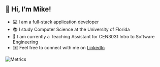 ## 👋 Hi, I’m Mike!

- :computer: I am a full-stack application developer
- :books: I study Computer Science at the University of Florida
- :apple: I am currently a Teaching Assistant for CEN3031 Intro to Software Engineering 
- :envelope: Feel free to connect with me on [LinkedIn](https://www.linkedin.com/in/mikepangas/)

![Metrics](https://metrics.lecoq.io/mpangas?template=classic&base.header=0&base=header%2C%20activity%2C%20community%2C%20repositories%2C%20metadata&base.indepth=false&base.hireable=false&base.skip=false&config.timezone=America%2FNew_York)
<!---
[![Mike's github stats](https://github-readme-stats.vercel.app/api?username=mpangas&count_private=true&show_icons=false&theme=dark&hide_rank=true)](https://github.com/anuraghazra/github-readme-stats)
--->
